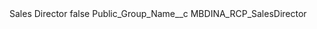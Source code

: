 <?xml version="1.0" encoding="UTF-8"?>
<CustomMetadata xmlns="http://soap.sforce.com/2006/04/metadata" xmlns:xsi="http://www.w3.org/2001/XMLSchema-instance" xmlns:xsd="http://www.w3.org/2001/XMLSchema">
    <label>Sales Director</label>
    <protected>false</protected>
    <values>
        <field>Public_Group_Name__c</field>
        <value xsi:type="xsd:string">MBDINA_RCP_SalesDirector</value>
    </values>
</CustomMetadata>

